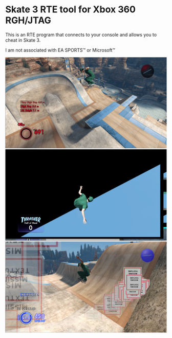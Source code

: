 # Skate 3 RTE tool for Xbox 360 RGH/JTAG
This is an RTE program that connects to your console and allows you to cheat in Skate 3.

I am not associated with EA SPORTS™ or Microsoft™


![alt text](https://raw.githubusercontent.com/Jack06WS/Skate3RTE/main/Images/1.png?raw=true)
![alt text](https://raw.githubusercontent.com/Jack06WS/Skate3RTE/main/Images/2.png?raw=true)
![alt text](https://raw.githubusercontent.com/Jack06WS/Skate3RTE/main/Images/3.png?raw=true)
